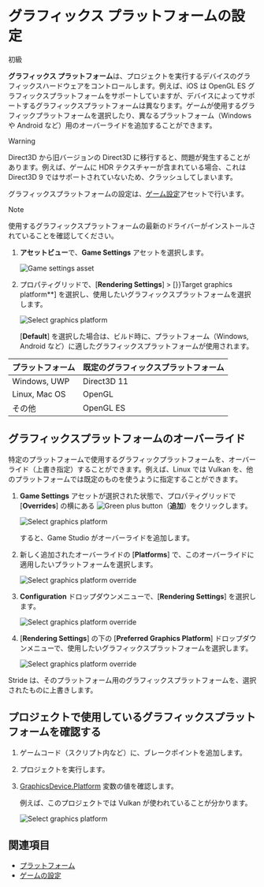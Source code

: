 # グラフィックス プラットフォームの設定
<!--
# Set the graphics platform
-->

<span class="badge text-bg-primary">初級</span>
<!--
<span class="badge text-bg-primary">Beginner</span>
-->
**グラフィックス プラットフォーム**は、プロジェクトを実行するデバイスのグラフィックスハードウェアをコントロールします。例えば、iOS は OpenGL ES グラフィックスプラットフォームをサポートしていますが、デバイスによってサポートするグラフィックスプラットフォームは異なります。ゲームが使用するグラフィックプラットフォームを選択したり、異なるプラットフォーム（Windows や Android など）用のオーバーライドを追加することができます。
<!--
The **graphics platform** controls the graphics hardware in the device you run your project on. Different devices support different graphics platforms; for example, iOS supports the OpenGL ES graphics platform. You can select which graphics platform your game uses, and add overrides for different platforms (eg Windows, Android, etc).
-->

>[!Warning]
>Direct3D から旧バージョンの Direct3D に移行すると、問題が発生することがあります。例えば、ゲームに HDR テクスチャーが含まれている場合、これは Direct3D 9 ではサポートされていないため、クラッシュしてしまいます。

<!--
>[!Warning]
>Moving from Direct3D to an earlier Direct3D version can create problems. For example, if your game contains HDR textures, it will crash, as Direct3D 9 doesn't support them.
-->

グラフィックスプラットフォームの設定は、[ゲーム設定](../game-studio/game-settings.md)アセットで行います。
<!--
You set the graphics platform in the [game settings](../game-studio/game-settings.md) asset.
-->

> [!Note]
> 使用するグラフィックスプラットフォームの最新のドライバーがインストールされていることを確認してください。

<!--
> [!Note]
> Make sure you have the latest drivers for the graphics platforms you want to use.
-->

1. **アセットビュー**で、**Game Settings** アセットを選択します。

    ![Game settings asset](media/games-settings-asset.png)

2. プロパティグリッドで、[**Rendering Settings**] > [}}Target graphics platform**] を選択し、使用したいグラフィックスプラットフォームを選択します。

    ![Select graphics platform](media/change-graphics-platform.png)

    [**Default**] を選択した場合は、ビルド時に、プラットフォーム（Windows, Android など）に適したグラフィックスプラットフォームが使用されます。

<!--
1. In the **Asset View**, select the **Game Settings** asset.

    ![Game settings asset](media/games-settings-asset.png)

2. In the Property Grid, under **Rendering Settings > Target graphics platform**, select the graphics platform you want to use.

    ![Select graphics platform](media/change-graphics-platform.png)

    If you select **Default**, Stride uses the graphics platform appropriate for your platform (eg Windows, Android) when you build.
-->

| プラットフォーム| 既定のグラフィックスプラットフォーム
|---------------|-------------
| Windows, UWP  | Direct3D 11
| Linux, Mac OS | OpenGL
| その他         | OpenGL ES

<!--
| Platform      | Default graphics platform 
|---------------|-------------
| Windows, UWP  | Direct3D11  
| Linux, Mac OS | OpenGL    
| Other         | OpenGL ES  
-->

## グラフィックスプラットフォームのオーバーライド
<!--
## Override the graphics platform
-->

特定のプラットフォームで使用するグラフィックプラットフォームを、オーバーライド（上書き指定）することができます。例えば、Linux では Vulkan を、他のプラットフォームでは既定のものを使うように指定することができます。
<!--
You can override the graphics platform Stride uses for specific platforms. For example, you can have Linux use Vulkan while other platforms use the default.
-->

1. **Game Settings** アセットが選択された状態で、プロパティグリッドで [**Overrides**] の横にある ![Green plus button](../game-studio/media/green-plus-icon.png)（**追加**）をクリックします。

    ![Select graphics platform](media/add-override.png)

    すると、Game Studio がオーバーライドを追加します。

2. 新しく追加されたオーバーライドの [**Platforms**] で、このオーバーライドに適用したいプラットフォームを選択します。

    ![Select graphics platform override](media/select-override-platform.png)

3. **Configuration** ドロップダウンメニューで、[**Rendering Settings**] を選択します。

    ![Select graphics platform override](media/select-override-configuration.png)

4. [**Rendering Settings**] の下の [**Preferred Graphics Platform**] ドロップダウンメニューで、使用したいグラフィックスプラットフォームを選択します。

    ![Select graphics platform override](media/select-override-graphics-platform.png)

<!--
1. With the **GameSettings** asset selected, in the Property Grid, under **Overrides**, click ![Green plus button](~/manual/game-studio/media/green-plus-icon.png) (**Add**).

    ![Select graphics platform](media/add-override.png)

    Game Studio adds an override.

2. In the new override, next to **Platforms**, select the platforms you want this override to apply to.

    ![Select graphics platform override](media/select-override-platform.png)

3. In the **Configuration** drop-down menu, select **Rendering Settings**.

    ![Select graphics platform override](media/select-override-configuration.png)

4. Under **Rendering Settings**, in the **Preferred Graphics Platform** drop-down menu, select the graphics platform you want to use.

    ![Select graphics platform override](media/select-override-graphics-platform.png)
-->

Stride は、そのプラットフォーム用のグラフィックスプラットフォームを、選択されたものに上書きします。
<!--
Stride overrides the graphics platform for the platforms you selected.
-->

## プロジェクトで使用しているグラフィックスプラットフォームを確認する
<!--
## Check which graphics platform your project uses
-->

1. ゲームコード（スクリプト内など）に、ブレークポイントを追加します。

2. プロジェクトを実行します。

3. [GraphicsDevice.Platform](xref:Stride.Graphics.GraphicsDevice.Platform) 変数の値を確認します。

    例えば、このプロジェクトでは Vulkan が使われていることが分かります。

    ![Select graphics platform](media/check-platform-at-runtime.png)

<!--
1. Add a break point to your game code (eg in a script).

2. Run the project. 

3. Check the value of the [GraphicsDevice.Platform](xref:Stride.Graphics.GraphicsDevice.Platform) variable.

    For example, this project is using Vulkan:

    ![Select graphics platform](media/check-platform-at-runtime.png)
-->

## 関連項目
<!--
## See also
-->

* [プラットフォーム](index.md)
* [ゲームの設定](../game-studio/game-settings.md)

<!--
* [Platforms index](index.md)
* [Game settings](../game-studio/game-settings.md)
-->
